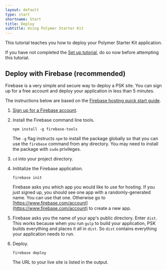```yaml
---
layout: default
type: start
shortname: Start
title: Deploy
subtitle: Using Polymer Starter Kit
---
```


<!-- This page does not have a ToC because it currently only has one H2.
     Add a ToC if you add another H2. -->

This tutorial teaches you how to deploy your Polymer Starter Kit application.

If you have not completed the [Set up tutorial](set-up.html), do so now
before attempting this tutorial.

## Deploy with Firebase (recommended)

Firebase is a very simple and secure way to deploy a PSK site. You can sign
up for a free account and deploy your application in less than 5 minutes.

The instructions below are based on the [Firebase hosting quick start 
guide](https://www.firebase.com/docs/hosting/quickstart.html).

1.  [Sign up for a Firebase account](https://www.firebase.com/signup/).

1.  Install the Firebase command line tools.

        npm install -g firebase-tools

    The `-g` flag instructs `npm` to install the package globally so that you
    can use the `firebase` command from any directory. You may need
    to install the package with `sudo` privileges.

1.  `cd` into your project directory.

1.  Inititalize the Firebase application.

        firebase init

    Firebase asks you which app you would like to use for hosting. If you just
    signed up, you should see one app with a randomly-generated name. You can 
    use that one. Otherwise go to 
    [https://www.firebase.com/account](https://www.firebase.com/account) to 
    create a new app.

1.  Firebase asks you the name of your app's public directory. Enter `dist`. 
    This works because when you run `gulp` to build your application, PSK 
    builds everything and places it all in `dist`. So `dist` contains 
    everything your application needs to run.

1.  Deploy.

        firebase deploy

    The URL to your live site is listed in the output.

